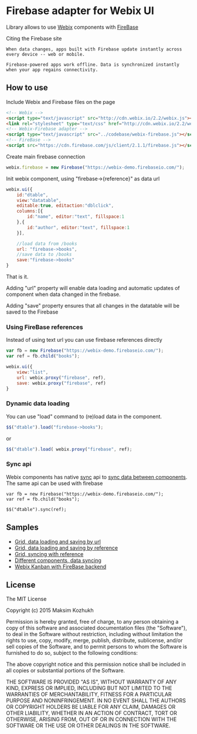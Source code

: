 Firebase adapter for Webix UI
=============================

Library allows to use [Webix](http://webix.com) components with [FireBase](https://firebase.com/)

Citing the Firebase site

	When data changes, apps built with Firebase update instantly across every device -- web or mobile.

	Firebase-powered apps work offline. Data is synchronized instantly when your app regains connectivity.


How to use
-----------

Include Webix and Firebase files on the page

```html
<!-- Webix -->
<script type="text/javascript" src="http://cdn.webix.io/2.2/webix.js"></script>
<link rel="stylesheet" type="text/css" href="http://cdn.webix.io/2.2/webix.css">
<!-- Webix-Firebase adapter -->
<script type="text/javascript" src="../codebase/webix-firebase.js"></script>
<!-- FireBase -->
<script src="https://cdn.firebase.com/js/client/2.1.1/firebase.js"></script>
```

Create main firebase connection

```js
webix.firebase = new Firebase("https://webix-demo.firebaseio.com/");
```

Init webix component, using "firebase->{reference}" as data url

```js
webix.ui({
	id:"dtable",
	view:"datatable",
	editable:true, editaction:"dblclick",
	columns:[{
		id:"name", editor:"text", fillspace:1
	},{
		id:"author", editor:"text", fillspace:1
	}],

	//load data from /books
	url: "firebase->books",
	//save data to /books
	save:"firebase->books"
}
```	

That is it.

Adding "url" property will enable data loading and automatic updates of component when data changed in the firebase. 

Adding "save" property ensures that all changes in the datatable will be saved to the Firebase



### Using FireBase references

Instead of using text url you can use firebase references directly 

```js
var fb = new Firebase("https://webix-demo.firebaseio.com/");
var ref = fb.child("books");

webix.ui({
	view:"list",
	url: webix.proxy("firebase", ref),
	save: webix.proxy("firebase", ref)
}
```	




### Dynamic data loading

You can use "load" command to (re)load data in the component. 

```js
$$("dtable").load("firebase->books");
```

or

```js
$$("dtable").load( webix.proxy("firebase", ref);
```




### Sync api

Webix components has native [sync](http://docs.webix.com/api__link__ui.proto_sync.html) api to [sync data between components](http://docs.webix.com/desktop__data_binding.html). The same api can be used with firebase

```
var fb = new Firebase("https://webix-demo.firebaseio.com/");
var ref = fb.child("books");

$$("dtable").sync(ref);
```

Samples
-----------

- [Grid, data loading and saving by url](http://webix-hub.github.io/webix-firebase/samples/01_datatable_url.html)
- [Grid, data loading and saving by reference](http://webix-hub.github.io/webix-firebase/samples/02_datatable_ref.html)
- [Grid, syncing with reference](http://webix-hub.github.io/webix-firebase/samples/03_datatable_sync.html)
- [Different components, data syncing](http://webix-hub.github.io/webix-firebase/samples/04_other_components.html)
- [Webix Kanban with FireBase backend](http://webix-hub.github.io/webix-firebase/samples/05_kanban.html)


License
----------

The MIT License

Copyright (c) 2015 Maksim Kozhukh 

Permission is hereby granted, free of charge, to any person obtaining a copy
of this software and associated documentation files (the "Software"), to deal
in the Software without restriction, including without limitation the rights
to use, copy, modify, merge, publish, distribute, sublicense, and/or sell
copies of the Software, and to permit persons to whom the Software is
furnished to do so, subject to the following conditions:

The above copyright notice and this permission notice shall be included in
all copies or substantial portions of the Software.

THE SOFTWARE IS PROVIDED "AS IS", WITHOUT WARRANTY OF ANY KIND, EXPRESS OR
IMPLIED, INCLUDING BUT NOT LIMITED TO THE WARRANTIES OF MERCHANTABILITY,
FITNESS FOR A PARTICULAR PURPOSE AND NONINFRINGEMENT. IN NO EVENT SHALL THE
AUTHORS OR COPYRIGHT HOLDERS BE LIABLE FOR ANY CLAIM, DAMAGES OR OTHER
LIABILITY, WHETHER IN AN ACTION OF CONTRACT, TORT OR OTHERWISE, ARISING FROM,
OUT OF OR IN CONNECTION WITH THE SOFTWARE OR THE USE OR OTHER DEALINGS IN
THE SOFTWARE.
